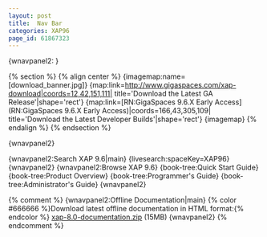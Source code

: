 ```yaml
---
layout: post
title:  Nav Bar
categories: XAP96
page_id: 61867323
---
```


{wnavpanel2:  }

{% section %}
{% align center %}
{imagemap:name=[download_banner.jpg]}
{map:link=http://www.gigaspaces.com/xap-download|coords=12,42,151,111| title='Download the Latest GA Release'|shape='rect'}
{map:link=[RN:GigaSpaces 9.6.X Early Access](RN:GigaSpaces 9.6.X Early Access)|coords=166,43,305,109| title='Download the Latest Developer Builds'|shape='rect'}
{imagemap}
{% endalign %}
{% endsection %}

{wnavpanel2}

{wnavpanel2:Search XAP 9.6|main}
{livesearch:spaceKey=XAP96}
{wnavpanel2}
{wnavpanel2:Browse XAP 9.6}
{book-tree:Quick Start Guide}
{book-tree:Product Overview}
{book-tree:Programmer's Guide}
{book-tree:Administrator's Guide}
{wnavpanel2}

{% comment %}
{wnavpanel2:Offline Documentation|main}
{% color #666666 %}Download latest offline documentation
  in HTML format:{% endcolor %}
[xap-8.0-documentation.zip](http://www.gigaspaces.com/docs/manual/xap-8.0-documentation.zip) (15MB)
{wnavpanel2}
{% endcomment %}
